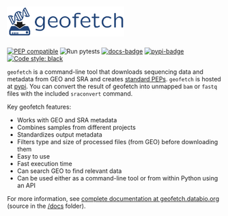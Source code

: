 # <img src="docs/img/geofetch_logo.svg" alt="geofetch logo" height="70">

[![PEP compatible](http://pepkit.github.io/img/PEP-compatible-green.svg)](http://pepkit.github.io)
![Run pytests](https://github.com/pepkit/geofetch/workflows/Run%20pytests/badge.svg)
[![docs-badge](https://readthedocs.org/projects/geofetch/badge/?version=latest)](http://geofetch.databio.org/en/latest/)
[![pypi-badge](https://img.shields.io/pypi/v/geofetch)](https://pypi.org/project/geofetch)
[![Code style: black](https://img.shields.io/badge/code%20style-black-000000.svg)](https://github.com/psf/black)

`geofetch` is a command-line tool that downloads sequencing data and metadata from GEO and SRA and creates [standard PEPs](http://pep.databio.org/). `geofetch` is hosted at [pypi](https://pypi.org/project/geofetch/). You can convert the result of geofetch into unmapped `bam` or `fastq` files with the included `sraconvert` command.

Key geofetch features:

- Works with GEO and SRA metadata
- Combines samples from different projects
- Standardizes output metadata
- Filters type and size of processed files (from GEO) before downloading them
- Easy to use
- Fast execution time
- Can search GEO to find relevant data
- Can be used either as a command-line tool or from within Python using an API

For more information, see [complete documentation at geofetch.databio.org](http://geofetch.databio.org) (source in the [/docs](/docs) folder).
